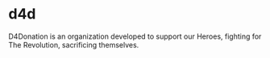 # d4d
D4Donation is an organization developed to support our Heroes, fighting for The Revolution, sacrificing themselves.
